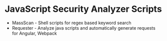 # JavaScript Security Analyzer Scripts
- MassScan - Shell scripts for regex based keyword search
- Requester - Analyze java scripts and automatically generate requests for Angular, Webpack
